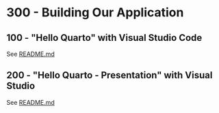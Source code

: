 # 300 - Building Our Application

## 100 - "Hello Quarto" with Visual Studio Code

See [README.md](./100/README.md)

## 200 - "Hello Quarto - Presentation" with Visual Studio

See [README.md](./200/README.md)
